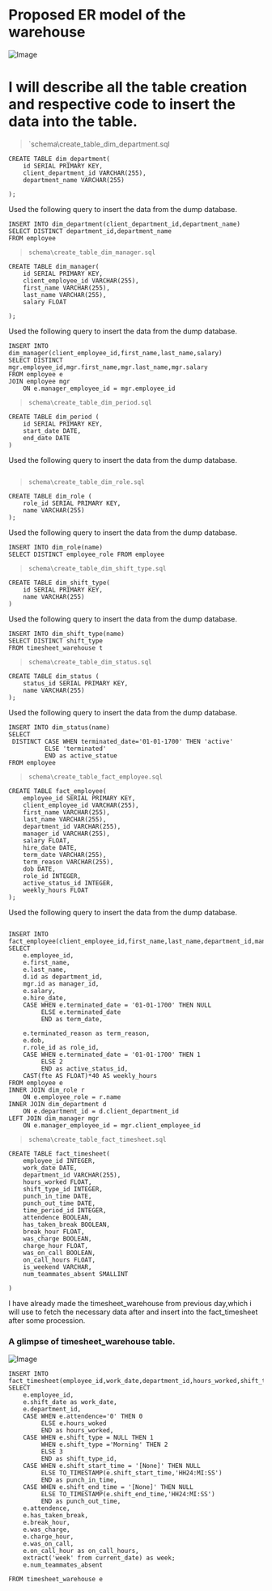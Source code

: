 # Proposed ER model of the warehouse
![Image](https://github.com/callingsandesh/Leapfrog-Assignment/blob/ETL-Day5/Data/3rd%20Week(OLAP%20Design)/Day5/docs/warehouse(employee%20and%20timesheet)_1.png )

#  I will describe all the  table creation and respective code to insert the data into the table.
> `schema\create_table_dim_department.sql
```
CREATE TABLE dim_department(
    id SERIAL PRIMARY KEY,
    client_department_id VARCHAR(255),
    department_name VARCHAR(255)

);
```
Used the following query to insert the data from the dump database.
```
INSERT INTO dim_department(client_department_id,department_name)
SELECT DISTINCT department_id,department_name
FROM employee
```

> `schema\create_table_dim_manager.sql`
```
CREATE TABLE dim_manager(
	id SERIAL PRIMARY KEY,
	client_employee_id VARCHAR(255),
	first_name VARCHAR(255),
	last_name VARCHAR(255),
	salary FLOAT
	
);
```
Used the following query to insert the data from the dump database.
```
INSERT INTO dim_manager(client_employee_id,first_name,last_name,salary)
SELECT DISTINCT mgr.employee_id,mgr.first_name,mgr.last_name,mgr.salary
FROM employee e
JOIN employee mgr
	ON e.manager_employee_id = mgr.employee_id
```

> `schema\create_table_dim_period.sql`
```
CREATE TABLE dim_period (
    id SERIAL PRIMARY KEY,
    start_date DATE,
    end_date DATE
)
```
Used the following query to insert the data from the dump database.
```
```

> `schema\create_table_dim_role.sql`
```
CREATE TABLE dim_role (
    role_id SERIAL PRIMARY KEY,
    name VARCHAR(255)
);
```
Used the following query to insert the data from the dump database.
```
INSERT INTO dim_role(name) 
SELECT DISTINCT employee_role FROM employee
```

> `schema\create_table_dim_shift_type.sql`
```
CREATE TABLE dim_shift_type(
	id SERIAL PRIMARY KEY,
	name VARCHAR(255)
)
```
Used the following query to insert the data from the dump database.
```
INSERT INTO dim_shift_type(name)
SELECT DISTINCT shift_type
FROM timesheet_warehouse t
```

> `schema\create_table_dim_status.sql`
```
CREATE TABLE dim_status (
    status_id SERIAL PRIMARY KEY,
    name VARCHAR(255)
);
```
Used the following query to insert the data from the dump database.
```
INSERT INTO dim_status(name)
SELECT 
 DISTINCT CASE WHEN terminated_date='01-01-1700' THEN 'active'
	      ELSE 'terminated'
	      END as active_statue
FROM employee
```

> `schema\create_table_fact_employee.sql`
```
CREATE TABLE fact_employee(
    employee_id SERIAL PRIMARY KEY,
    client_employee_id VARCHAR(255),
    first_name VARCHAR(255),
    last_name VARCHAR(255),
    department_id VARCHAR(255),
    manager_id VARCHAR(255),
    salary FLOAT,
    hire_date DATE,
    term_date VARCHAR(255),
    term_reason VARCHAR(255),
    dob DATE,
    role_id INTEGER,
    active_status_id INTEGER,
    weekly_hours FLOAT
);
```
Used the following query to insert the data from the dump database.
```

INSERT INTO fact_employee(client_employee_id,first_name,last_name,department_id,manager_id,salary,hire_date,term_date,term_reason,dob,role_id,active_status_id,weekly_hours)
SELECT
	e.employee_id,
	e.first_name,
	e.last_name,
	d.id as department_id,
	mgr.id as manager_id,
	e.salary,
	e.hire_date,
	CASE WHEN e.terminated_date = '01-01-1700' THEN NULL
		 ELSE e.terminated_date
		 END as term_date,
	
	e.terminated_reason as term_reason,
	e.dob,
	r.role_id as role_id,
	CASE WHEN e.terminated_date = '01-01-1700' THEN 1
		 ELSE 2
		 END as active_status_id,
	CAST(fte AS FLOAT)*40 AS weekly_hours
FROM employee e
INNER JOIN dim_role r
	ON e.employee_role = r.name
INNER JOIN dim_department d
	ON e.department_id = d.client_department_id
LEFT JOIN dim_manager mgr
	ON e.manager_employee_id = mgr.client_employee_id
```

> `schema\create_table_fact_timesheet.sql`
```
CREATE TABLE fact_timesheet(
    employee_id INTEGER,
    work_date DATE,
    department_id VARCHAR(255),
    hours_worked FLOAT,
    shift_type_id INTEGER,
    punch_in_time DATE,
    punch_out_time DATE,
    time_period_id INTEGER,
    attendence BOOLEAN,
    has_taken_break BOOLEAN,
    break_hour FLOAT,
    was_charge BOOLEAN,
    charge_hour FLOAT,
    was_on_call BOOLEAN,
    on_call_hours FLOAT,
    is_weekend VARCHAR,
    num_teammates_absent SMALLINT

)
```


I have already made the timesheet_warehouse from previous day,which i will use to fetch the necessary data after and insert into the fact_timesheet after some procession.

### A glimpse of timesheet_warehouse table.

![Image ](https://github.com/callingsandesh/Leapfrog-Assignment/blob/ETL-Day5/Data/3rd%20Week(OLAP%20Design)/Day5/docs/timesheet_warehouse.png )
```
INSERT INTO fact_timesheet(employee_id,work_date,department_id,hours_worked,shift_type_id,punch_in_time,punch_out_time,attendence,has_taken_break,break_hour,was_charge,charge_hour,was_on_call,on_call_hours,is_weekend,num_teammates_absent)
SELECT 
	e.employee_id,
	e.shift_date as work_date,
	e.department_id,
	CASE WHEN e.attendence='0' THEN 0
		 ELSE e.hours_woked
		 END as hours_worked,
	CASE WHEN e.shift_type = NULL THEN 1
		 WHEN e.shift_type ='Morning' THEN 2
		 ELSE 3
		 END as shift_type_id,
	CASE WHEN e.shift_start_time = '[None]' THEN NULL
		 ELSE TO_TIMESTAMP(e.shift_start_time,'HH24:MI:SS')
		 END as punch_in_time,
	CASE WHEN e.shift_end_time = '[None]' THEN NULL
		 ELSE TO_TIMESTAMP(e.shift_end_time,'HH24:MI:SS')
		 END as punch_out_time,
	e.attendence,
	e.has_taken_break,
	e.break_hour,
	e.was_charge,
	e.charge_hour,
	e.was_on_call,
	e.on_call_hour as on_call_hours,
	extract('week' from current_date) as week;
	e.num_teammates_absent

FROM timesheet_warehouse e
```
